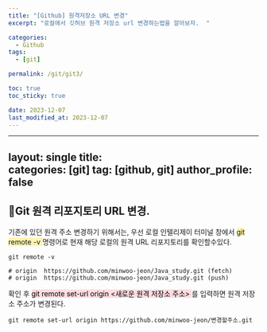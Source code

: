 ```yaml
---
title: "[Github] 원격저장소 URL 변경"
excerpt: "로컬에서 깃허브 원격 저장소 url 변경하는법을 알아보자.  "

categories:
  - Github
tags:
  - [git]

permalink: /git/git3/

toc: true
toc_sticky: true

date: 2023-12-07
last_modified_at: 2023-12-07
---
```




---
layout: single
title:  
categories: [git]
tag: [github, git] 
author_profile: false
---
## 📌Git 원격 리포지토리 URL 변경.
기존에 있던 원격 주소 변경하기 위해서는, 우선 로컬 인텔리제이 터미널 창에서 
<span style="background-color:#fff5b1">  git remote -v </span> 명령어로
현재 해당 로컬의  원격 URL 리포지토리를 확인할수있다.

```
git remote -v

# origin  https://github.com/minwoo-jeon/Java_study.git (fetch)
# origin  https://github.com/minwoo-jeon/Java_study.git (push)
```

확인 후 <mark style='background-color: #ffdce0'>  git remote set-url origin <새로운 원격 저장소 주소> </mark>
  를 입력하면 원격 저장소 주소가 변경된다.

  ```
  git remote set-url origin https://github.com/minwoo-jeon/변경할주소.git
  ```